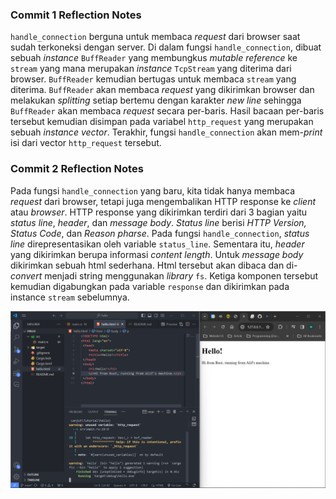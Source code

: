 ### Commit 1 Reflection Notes

`handle_connection` berguna untuk membaca *request* dari browser saat sudah terkoneksi dengan server. Di dalam fungsi `handle_connection`, dibuat sebuah *instance* `BuffReader` yang membungkus *mutable reference* ke `stream` yang mana merupakan *instance* `TcpStream` yang diterima dari browser. `BuffReader` kemudian bertugas untuk membaca `stream` yang diterima. `BuffReader` akan membaca *request* yang dikirimkan browser dan melakukan *splitting* setiap bertemu dengan karakter *new line* sehingga `BuffReader` akan membaca *request* secara per-baris. Hasil bacaan per-baris tersebut kemudian disimpan pada variabel `http_request` yang merupakan sebuah *instance* *vector*. Terakhir, fungsi `handle_connection` akan mem-*print* isi dari vector `http_request` tersebut.

### Commit 2 Reflection Notes

Pada fungsi `handle_connection` yang baru, kita tidak hanya membaca *request* dari browser, tetapi juga mengembalikan HTTP response ke *client* atau *browser*. HTTP response yang dikirimkan terdiri dari 3 bagian yaitu *status line*, *header*, dan *message body*. *Status line* berisi *HTTP Version, Status Code*, dan *Reason pharse*. Pada fungsi `handle_connection`, *status line* direpresentasikan oleh variable `status_line`. Sementara itu, *header* yang dikirimkan berupa informasi *content length*. Untuk *message body* dikirimkan sebuah html sederhana. Html tersebut akan dibaca dan di-*convert* menjadi string menggunakan *library* `fs`. Ketiga komponen tersebut kemudian digabungkan pada variable `response` dan dikirimkan pada instance `stream` sebelumnya.

![Commit 2](assets/images/commit2.png)